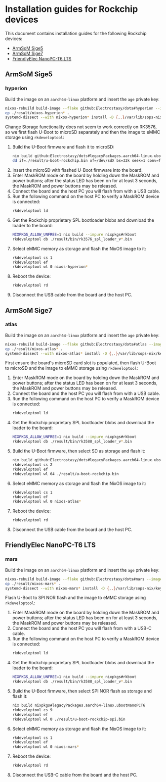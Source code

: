 # Installation guides for Rockchip devices

This document contains installation guides for the following Rockchip devices:
- [ArmSoM Sige5](https://docs.armsom.org/armsom-sige5)
- [ArmSoM Sige7](https://docs.armsom.org/armsom-sige7)
- [FriendlyElec NanoPC-T6 LTS](https://wiki.friendlyelec.com/wiki/index.php/NanoPC-T6)


## ArmSoM Sige5
### hyperion

Build the image on an `aarch64-linux` platform and insert the `age` private
key:
```sh
nixos-rebuild build-image --flake github:Electrostasy/dots#hyperion --image-variant raw
cp ./result/nixos-hyperion* .
systemd-dissect --with nixos-hyperion* install -D {,.}/var/lib/sops-nix/keys.txt
```

Change Storage functionality does not seem to work correctly on RK3576, so we
first flash U-Boot to microSD separately and then the image to eMMC storage
using `rkdeveloptool`:

1. Build the U-Boot firmware and flash it to microSD:
   ```sh
   nix build github:Electrostasy/dots#legacyPackages.aarch64-linux.ubootSige5
   dd if=./result/u-boot-rockchip.bin of=/dev/sdX bs=32k seek=1 conv=fsync
   ```
2. Insert the microSD with flashed U-Boot firmware into the board.
3. Enter MaskROM mode on the board by holding down the MaskROM and power
   buttons; after the status LED has been on for at least 3 seconds, the
   MaskROM and power buttons may be released.
4. Connect the board and the host PC you will flash from with a USB cable.
5. Run the following command on the host PC to verify a MaskROM device is
   connected:
   ```sh
   rkdeveloptool ld
   ```
6. Get the Rockchip proprietary SPL bootloader blobs and download the loader to
   the board:
   ```sh
   NIXPKGS_ALLOW_UNFREE=1 nix build --impure nixpkgs#rkboot
   rkdeveloptool db ./result/bin/rk3576_spl_loader_v*.bin
   ```
7. Select eMMC memory as storage and flash the NixOS image to it:
   ```sh
   rkdeveloptool cs 1
   rkdeveloptool ef
   rkdeveloptool wl 0 nixos-hyperion*
   ```
8. Reboot the device:
   ```sh
   rkdeveloptool rd
   ```
9. Disconnect the USB cable from the board and the host PC.


## ArmSoM Sige7
### atlas

Build the image on an `aarch64-linux` platform and insert the `age` private
key:
```sh
nixos-rebuild build-image --flake github:Electrostasy/dots#atlas --image-variant raw
cp ./result/nixos-atlas* .
systemd-dissect --with nixos-atlas* install -D {,.}/var/lib/sops-nix/keys.txt
```

First ensure the board's microSD card slot is populated, then flash U-Boot to
microSD and the image to eMMC storage using `rkdeveloptool`:

1. Enter MaskROM mode on the board by holding down the MaskROM and power
   buttons; after the status LED has been on for at least 3 seconds, the
   MaskROM and power buttons may be released.
2. Connect the board and the host PC you will flash from with a USB cable.
3. Run the following command on the host PC to verify a MaskROM device is
   connected:
   ```sh
   rkdeveloptool ld
   ```
4. Get the Rockchip proprietary SPL bootloader blobs and download the loader to
   the board:
   ```sh
   NIXPKGS_ALLOW_UNFREE=1 nix build --impure nixpkgs#rkboot
   rkdeveloptool db ./result/bin/rk3588_spl_loader_v*.bin
   ```
5. Build the U-Boot firmware, then select SD as storage and flash it:
   ```sh
   nix build github:Electrostasy/dots#legacyPackages.aarch64-linux.ubootSige7
   rkdeveloptool cs 2
   rkdeveloptool ef
   rkdeveloptool wl 64 ./result/u-boot-rockchip.bin
   ```
6. Select eMMC memory as storage and flash the NixOS image to it:
   ```sh
   rkdeveloptool cs 1
   rkdeveloptool ef
   rkdeveloptool wl 0 nixos-atlas*
   ```
7. Reboot the device:
   ```sh
   rkdeveloptool rd
   ```
8. Disconnect the USB cable from the board and the host PC.


## FriendlyElec NanoPC-T6 LTS
### mars

Build the image on an `aarch64-linux` platform and insert the `age` private
key:
```sh
nixos-rebuild build-image --flake github:Electrostasy/dots#mars --image-variant raw
cp ./result/nixos-mars* .
systemd-dissect --with nixos-mars* install -D {,.}/var/lib/sops-nix/keys.txt
```

Flash U-Boot to SPI NOR flash and the image to eMMC storage using
`rkdeveloptool`:

1. Enter MaskROM mode on the board by holding down the MaskROM and power
   buttons; after the status LED has been on for at least 3 seconds, the
   MaskROM and power buttons may be released.
2. Connect the board and the host PC you will flash from with a USB-C cable.
3. Run the following command on the host PC to verify a MaskROM device is
   connected:
   ```sh
   rkdeveloptool ld
   ```
4. Get the Rockchip proprietary SPL bootloader blobs and download the loader to
   the board:
   ```sh
   NIXPKGS_ALLOW_UNFREE=1 nix build --impure nixpkgs#rkboot
   rkdeveloptool db ./result/bin/rk3588_spl_loader_v*.bin
   ```
5. Build the U-Boot firmware, then select SPI NOR flash as storage and flash
   it:
   ```sh
   nix build nixpkgs#legacyPackages.aarch64-linux.ubootNanoPCT6
   rkdeveloptool cs 9
   rkdeveloptool ef
   rkdeveloptool wl 0 ./result/u-boot-rockchip-spi.bin
   ```
6. Select eMMC memory as storage and flash the NixOS image to it:
   ```sh
   rkdeveloptool cs 1
   rkdeveloptool ef
   rkdeveloptool wl 0 nixos-mars*
   ```
7. Reboot the device:
   ```sh
   rkdeveloptool rd
   ```
8. Disconnect the USB-C cable from the board and the host PC.
